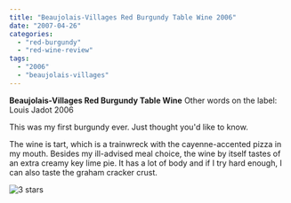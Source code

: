 ```yaml
---
title: "Beaujolais-Villages Red Burgundy Table Wine 2006"
date: "2007-04-26"
categories: 
  - "red-burgundy"
  - "red-wine-review"
tags: 
  - "2006"
  - "beaujolais-villages"
---
```


**Beaujolais-Villages Red Burgundy Table Wine** Other words on the label: Louis Jadot 2006

This was my first burgundy ever. Just thought you'd like to know.

The wine is tart, which is a trainwreck with the cayenne-accented pizza in my mouth. Besides my ill-advised meal choice, the wine by itself tastes of an extra creamy key lime pie. It has a lot of body and if I try hard enough, I can also taste the graham cracker crust.

![3 stars](http://www.rebeccagomezfarrell.com/wp-content/uploads/2009/02/rating_avocado1.gif "rating_avocado1")
